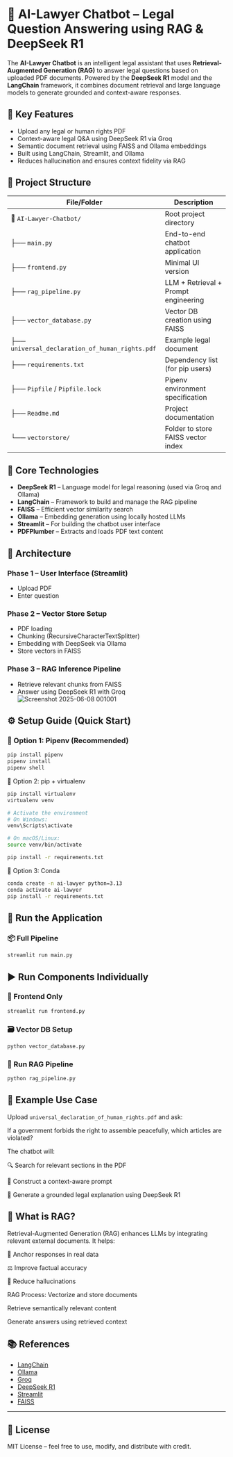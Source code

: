 # 🧠 AI-Lawyer Chatbot – Legal Question Answering using RAG & DeepSeek R1

The **AI-Lawyer Chatbot** is an intelligent legal assistant that uses **Retrieval-Augmented Generation (RAG)** to answer legal questions based on uploaded PDF documents. Powered by the **DeepSeek R1** model and the **LangChain** framework, it combines document retrieval and large language models to generate grounded and context-aware responses.

## 📌 Key Features

- Upload any legal or human rights PDF
- Context-aware legal Q&A using DeepSeek R1 via Groq
- Semantic document retrieval using FAISS and Ollama embeddings
- Built using LangChain, Streamlit, and Ollama
- Reduces hallucination and ensures context fidelity via RAG

## 📂 Project Structure
| File/Folder                              | Description                                      |
|------------------------------------------|--------------------------------------------------|
| 📁 `AI-Lawyer-Chatbot/`                  | Root project directory                           |
| ├── `main.py`                            | End-to-end chatbot application                   |
| ├── `frontend.py`                        | Minimal UI version                               |
| ├── `rag_pipeline.py`                   | LLM + Retrieval + Prompt engineering             |
| ├── `vector_database.py`                | Vector DB creation using FAISS                   |
| ├── `universal_declaration_of_human_rights.pdf` | Example legal document                    |
| ├── `requirements.txt`                  | Dependency list (for pip users)                  |
| ├── `Pipfile` / `Pipfile.lock`          | Pipenv environment specification                 |
| ├── `Readme.md`                         | Project documentation                            |
| └── `vectorstore/`                      | Folder to store FAISS vector index               |


## 🧱 Core Technologies

- **DeepSeek R1** – Language model for legal reasoning (used via Groq and Ollama)
- **LangChain** – Framework to build and manage the RAG pipeline
- **FAISS** – Efficient vector similarity search
- **Ollama** – Embedding generation using locally hosted LLMs
- **Streamlit** – For building the chatbot user interface
- **PDFPlumber** – Extracts and loads PDF text content

## 📐 Architecture

### Phase 1 – User Interface (Streamlit)

- Upload PDF
- Enter question

### Phase 2 – Vector Store Setup

- PDF loading
- Chunking (RecursiveCharacterTextSplitter)
- Embedding with DeepSeek via Ollama
- Store vectors in FAISS

### Phase 3 – RAG Inference Pipeline

- Retrieve relevant chunks from FAISS
- Answer using DeepSeek R1 with Groq
  ![Screenshot 2025-06-08 001001](https://github.com/user-attachments/assets/d23e6f18-9a2c-4afa-b57f-964a4d4463fc)


## ⚙️ Setup Guide (Quick Start)

### 🔹 Option 1: Pipenv (Recommended)

```bash
pip install pipenv
pipenv install
pipenv shell
```
🔹 Option 2: pip + virtualenv
```bash
pip install virtualenv
virtualenv venv

# Activate the environment
# On Windows:
venv\Scripts\activate

# On macOS/Linux:
source venv/bin/activate

pip install -r requirements.txt
```
🔹 Option 3: Conda

```bash
conda create -n ai-lawyer python=3.13
conda activate ai-lawyer
pip install -r requirements.txt
```

## 🚀 Run the Application

### 📦 Full Pipeline

```bash
streamlit run main.py
```
## ▶️ Run Components Individually

### 🧩 Frontend Only

```bash
streamlit run frontend.py
```
### 🗃️ Vector DB Setup

```bash
python vector_database.py
```
### 🧠 Run RAG Pipeline

```bash
python rag_pipeline.py
```
## 🧪 Example Use Case

Upload `universal_declaration_of_human_rights.pdf` and ask:


If a government forbids the right to assemble peacefully, which articles are violated?

The chatbot will:

🔍 Search for relevant sections in the PDF

🧠 Construct a context-aware prompt

💬 Generate a grounded legal explanation using DeepSeek R1
  

📘 What is RAG?
---
Retrieval-Augmented Generation (RAG) enhances LLMs by integrating relevant external documents. It helps:

🎯 Anchor responses in real data

⚖️ Improve factual accuracy

🚫 Reduce hallucinations

RAG Process:
Vectorize and store documents

Retrieve semantically relevant content

Generate answers using retrieved context

## 📚 References

- [LangChain](https://www.langchain.com/)
- [Ollama](https://ollama.com/)
- [Groq](https://groq.com/)
- [DeepSeek R1](https://deepseek.com/)
- [Streamlit](https://streamlit.io/)
- [FAISS](https://github.com/facebookresearch/faiss)
---
  📄 License
  ---
MIT License – feel free to use, modify, and distribute with credit.


  












 
